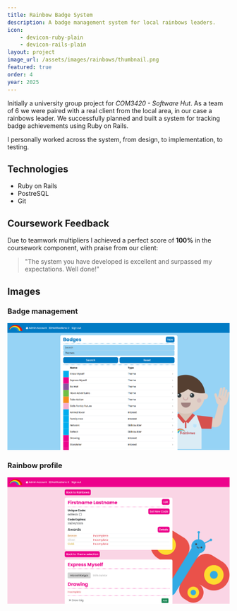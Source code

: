 ```yaml
---
title: Rainbow Badge System
description: A badge management system for local rainbows leaders.
icon: 
    - devicon-ruby-plain
    - devicon-rails-plain
layout: project
image_url: /assets/images/rainbows/thumbnail.png
featured: true
order: 4
year: 2025
---
```

Initially a university group project for *COM3420 - Software Hut*. As a team of 6 we were paired with a real client from the local area, in our case a rainbows leader. We successfully planned and built a system for tracking badge achievements using Ruby on Rails.  

I personally worked across the system, from design, to implementation, to testing.

## Technologies
- Ruby on Rails
- PostreSQL
- Git

## Coursework Feedback
Due to teamwork multipliers I achieved a perfect score of **100%** in the coursework component, with praise from our client:
> "The system you have developed is excellent and surpassed my expectations. Well done!"

## Images
### Badge management
![Badge Management](/assets/images/rainbows/badges.png)
### Rainbow profile
![Rainbow Profile](/assets/images/rainbows/profile.png)
